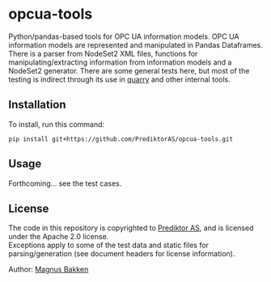 # opcua-tools
Python/pandas-based tools for OPC UA information models. 
OPC UA information models are represented and manipulated in Pandas Dataframes. 
There is a parser from NodeSet2 XML files, functions for manipulating/extracting information from information models and a NodeSet2 generator. 
There are some general tests here, but most of the testing is indirect through its use in [quarry](https://github.com/PrediktorAS/quarry) and other internal tools.
## Installation
To install, run this command: 
```
pip install git+https://github.com/PrediktorAS/opcua-tools.git
```
## Usage
Forthcoming... see the test cases. 

## License
The code in this repository is copyrighted to [Prediktor AS](http://prediktor.com), and is licensed under the Apache 2.0 license. \
Exceptions apply to some of the test data and static files for parsing/generation (see document headers for license information). 

Author:
[Magnus Bakken](mba@prediktor.com)